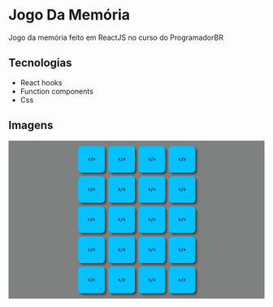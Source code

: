 <h1>Jogo Da Memória</h1>
<p>Jogo da memória feito em ReactJS no curso do ProgramadorBR</p>

<h2>Tecnologias </h2>

* React hooks
* Function components
* Css

 <h2>Imagens</h2>
 
 ![portfolio](https://github.com/EnzoNoda/Memoria-React/blob/main/Memoria.gif)
 
